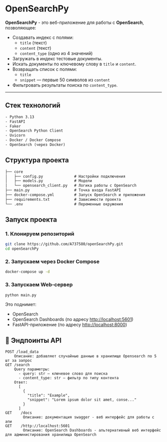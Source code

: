 # OpenSearchPy

**OpenSearchPy** - это веб-приложение для работы с **OpenSearch**, позволяющее:
- Создавать индекс с полями:
  - `title` (текст)
  - `content` (текст)
  - `content_type` (одно из 4 значений)
- Загружать в индекс тестовые документы.
- Искать документы по ключевому слову в `title` и `content`.
- Возвращать список с полями:
  - `title`
  - `snippet` — первые 50 символов из `content`
- Фильтровать результаты поиска по `content_type`.

___

## Стек технологий
```txt
- Python 3.13
- FastAPI
- Faker
- OpenSearch Python Client
- Uvicorn
- Docker / Docker Compose
- OpenSearch (через Docker)
```

## Структура проекта

```txt
├── core
│   ├── config.py              # Настройки подключения
│   ├── models.py              # Модели
│   └── opensearch_client.py   # Логика работы с OpenSearch
├── main.py                    # Точка входа FastAPI
├── docker-compose.yml         # Запуск OpenSearch и приложения
├── requirements.txt           # Зависимости проекта
└── .env                       # Переменные окружения
```

## Запуск проекта

### 1. Клонируем репозиторий

```bash
git clone https://github.com/A737580/openSearchPy.git
cd openSearchPy
```

### 2. Запускаем через Docker Compose

```bash
docker-compose up -d
```

### 3. Запускаем Web-сервер

```bash
python main.py
```

Это поднимет:

* OpenSearch
* OpenSearch Dashboards (по адресу [http://localhost:5601](http://localhost:5601))
* FastAPI-приложение (по адресу [http://localhost:8000](http://localhost:8000))


## 📡 Эндпоинты API

```http
POST /load_data
    Описание: добавляет случайные данные в хранилище Opensearch по 5 шт за запрос
GET /search
    Query параметры:
      - query: str — ключевое слово для поиска
      - content_type: str — фильтр по типу контента
    Ответ:
      [
        {
          "title": "Example",
          "snippet": "Lorem ipsum dolor sit amet, conse..."
        }
      ]
GET    /docs           
        Описание: документация swagger - веб интерфейс для работы с апи
GET    /http://localhost:5601
        Описание: OpenSearch Dashboards - альтернативный веб интерфейс для администирования хранилища OpenSearch
```

